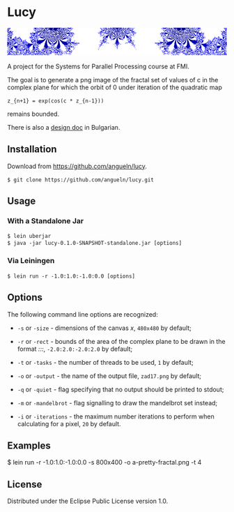 # Lucy

<p align="center">
  <img src="https://raw.githubusercontent.com/angueln/lucy/master/header.png"
  alt="A region of the fractal"/>
</p>

A project for the Systems for Parallel Processing course at FMI.

The goal is to generate a png image of the fractal set of values of c
in the complex plane for which the orbit of 0 under iteration of the
quadratic map
```
z_{n+1} = exp(cos(c * z_{n-1}))
```
remains bounded.

There is also a
[design doc](https://docs.google.com/document/d/1w_aBWSc3Ac8_EZ7S_cPLk7X6HapUGdtNHkg4S0MU0HM)
in Bulgarian.

## Installation

Download from https://github.com/angueln/lucy.

    $ git clone https://github.com/angueln/lucy.git

## Usage

### With a Standalone Jar
    $ lein uberjar
    $ java -jar lucy-0.1.0-SNAPSHOT-standalone.jar [options]

### Via Leiningen
    $ lein run -r -1.0:1.0:-1.0:0.0 [options]

## Options

The following command line options are recognized:

* `-s` or `-size` - dimensions of the canvas
   *<width-in-px>x<height-in-px>*, `480x480` by default;

* `-r` or `-rect` - bounds of the area of the complex plane to be
     drawn in the format
     *<min-real-value>:<max-real-value>:<min-imaginary-value>:<max-imaginary-value>*,
     `-2.0:2.0:-2.0:2.0` by default;

* `-t` or `-tasks` - the number of threads to be used, `1` by default;

* `-o` or `-output` - the name of the output file, `zad17.png` by default;

* `-q` or `-quiet` - flag specifying that no output should be printed to stdout;

* `-m` or `-mandelbrot` - flag signalling to draw the mandelbrot set instead;

* `-i` or `-iterations` - the maximum number iterations to perform
  when calculating for a pixel, `20` by default.

## Examples

   $ lein run -r -1.0:1.0:-1.0:0.0 -s 800x400 -o a-pretty-fractal.png -t 4

## License

Distributed under the Eclipse Public License version 1.0.
